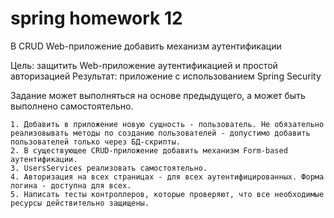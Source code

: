 # spring homework 12

В CRUD Web-приложение добавить механизм аутентификации

Цель: защитить Web-приложение аутентификацией и простой авторизацией
Результат: приложение с использованием Spring Security

Задание может выполняться на основе предыдущего, а может быть выполнено самостоятельно.

    1. Добавить в приложение новую сущность - пользователь. Не обязательно реализовывать методы по созданию пользователей - допустимо добавить пользователей только через БД-скрипты.
    2. В существующее CRUD-приложение добавить механизм Form-based аутентификации.
    3. UsersServices реализовать самостоятельно.
    4. Авторизация на всех страницах - для всех аутентифицированных. Форма логина - доступна для всех.
    5. Написать тесты контроллеров, которые проверяют, что все необходимые ресурсы действительно защищены.

